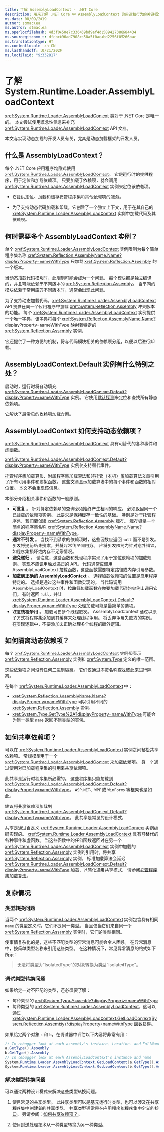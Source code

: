 ```yaml
---
title: 了解 AssemblyLoadContext - .NET Core
description: 用来了解 .NET Core 中 AssemblyLoadContext 的用途和行为的关键概念。
ms.date: 08/09/2019
author: sdmaclea
ms.author: stmaclea
ms.openlocfilehash: 4d3f0e50e7c336469bd9af4d1589427388684434
ms.sourcegitcommit: dfcbc096ad7908cd58a5f0aeabd2256f05266bac
ms.translationtype: HT
ms.contentlocale: zh-CN
ms.lasthandoff: 10/21/2020
ms.locfileid: "92332817"
---
```

# <a name="understanding-systemruntimeloaderassemblyloadcontext"></a>了解 System.Runtime.Loader.AssemblyLoadContext

<xref:System.Runtime.Loader.AssemblyLoadContext> 类对于 .NET Core 是唯一的。 本文尝试使用概念性信息来补充 <xref:System.Runtime.Loader.AssemblyLoadContext> API 文档。

本文与实现动态加载的开发人员有关，尤其是动态加载框架的开发人员。

## <a name="what-is-the-assemblyloadcontext"></a>什么是 AssemblyLoadContext？

每个 .NET Core 应用程序均隐式使用 <xref:System.Runtime.Loader.AssemblyLoadContext>。
它是运行时的提供程序，用于定位和加载依赖项。 只要加载了依赖项，就会调用 <xref:System.Runtime.Loader.AssemblyLoadContext> 实例来定位该依赖项。

- 它提供定位、加载和缓存托管程序集和其他依赖项的服务。

- 为了支持动态代码加载和卸载，它创建了一个独立上下文，用于在其自己的 <xref:System.Runtime.Loader.AssemblyLoadContext> 实例中加载代码及其依赖项。

## <a name="when-do-you-need-multiple-assemblyloadcontext-instances"></a>何时需要多个 AssemblyLoadContext 实例？

单个 <xref:System.Runtime.Loader.AssemblyLoadContext> 实例限制为每个简单程序集名称 <xref:System.Reflection.AssemblyName.Name?displayProperty=nameWithType> 只加载 <xref:System.Reflection.Assembly> 的一个版本。

当动态加载代码模块时，此限制可能会成为一个问题。 每个模块都是独立编译的，并且可能依赖于不同版本的 <xref:System.Reflection.Assembly>。 当不同的模块依赖于常用库的不同版本时，通常会出现此问题。

为了支持动态加载代码，<xref:System.Runtime.Loader.AssemblyLoadContext> API 提供在同一个应用程序中加载 <xref:System.Reflection.Assembly> 冲突版本的功能。 每个 <xref:System.Runtime.Loader.AssemblyLoadContext> 实例提供一个唯一字典，该字典将每个 <xref:System.Reflection.AssemblyName.Name?displayProperty=nameWithType> 映射到特定的 <xref:System.Reflection.Assembly> 实例。

它还提供了一种方便的机制，将与代码模块相关的依赖项分组，以便以后进行卸载。

## <a name="what-is-special-about-the-assemblyloadcontextdefault-instance"></a>AssemblyLoadContext.Default 实例有什么特别之处？

启动时，运行时将自动填充 <xref:System.Runtime.Loader.AssemblyLoadContext.Default?displayProperty=nameWithType> 实例。  它使用[默认探测](default-probing.md)来定位和查找所有静态依赖项。

它解决了最常见的依赖项加载方案。

## <a name="how-does-assemblyloadcontext-support-dynamic-dependencies"></a>AssemblyLoadContext 如何支持动态依赖项？

<xref:System.Runtime.Loader.AssemblyLoadContext> 具有可替代的各种事件和虚函数。

<xref:System.Runtime.Loader.AssemblyLoadContext.Default?displayProperty=nameWithType> 实例仅支持替代事件。

[托管程序集加载算法](loading-managed.md)、[附属程序集加载算法](loading-resources.md)和[非托管（本机）库加载算法](loading-unmanaged.md)文章引用了所有可用事件和虚拟函数。  这些文章显示加载算法中的每个事件和函数的相对位置。 本文不会重现该信息。

本部分介绍相关事件和函数的一般原则。

- **可重复** 。 针对特定依赖项的查询必须始终产生相同的响应。 必须返回同一个已加载的依赖项实例。 此要求是保持缓存一致性的基础。 特别是对于托管程序集，我们要创建 <xref:System.Reflection.Assembly> 缓存。 缓存键是一个简单的程序集名称 <xref:System.Reflection.AssemblyName.Name?displayProperty=nameWithType>。
- **通常不引发** 。  当找不到请求的依赖项时，这些函数应返回 `null` 而不是引发。 引发将提前结束搜索，并将异常传至调用方。 应将引发限制为针对意外错误，如程序集损坏或内存不足等情况。
- **避免递归** 。 请注意，这些函数和处理程序实现了用于定位依赖项的加载规则。 实现不应调用触发递归的 API。 代码通常应调用 AssemblyLoadContext  加载函数，这些函数需要特定路径或内存引用参数。
- **加载到正确的 AssemblyLoadContext** 。 选择加载依赖项的位置是应用程序特定的。  选择是通过这些事件和函数实现的。 当代码调用 AssemblyLoadContext  时，按路径加载函数在你要加载代码的实例上调用它们。 有时返回 `null`，并让 <xref:System.Runtime.Loader.AssemblyLoadContext.Default?displayProperty=nameWithType> 处理加载可能是最简单的选项。
- **注意线程争用** 。 加载可由多个线程触发。 AssemblyLoadContext 通过以原子方式将程序集添加到其缓存来处理线程争用。 将丢弃争用失败方的实例。 在实现逻辑中，不要添加未正确处理多个线程的额外逻辑。

## <a name="how-are-dynamic-dependencies-isolated"></a>如何隔离动态依赖项？

每个 <xref:System.Runtime.Loader.AssemblyLoadContext> 实例都表示 <xref:System.Reflection.Assembly> 实例和 <xref:System.Type> 定义的唯一范围。

这些依赖项之间没有任何二进制隔离。 它们仅通过不按名称查找彼此来进行隔离。

在每个 <xref:System.Runtime.Loader.AssemblyLoadContext> 中：

- <xref:System.Reflection.AssemblyName.Name?displayProperty=nameWithType> 可以引用不同的 <xref:System.Reflection.Assembly> 实例。
- <xref:System.Type.GetType%2A?displayProperty=nameWithType> 可能会为同一类型 `name` 返回不同类型的实例。

## <a name="how-are-dependencies-shared"></a>如何共享依赖项？

可以在 <xref:System.Runtime.Loader.AssemblyLoadContext> 实例之间轻松共享依赖项。 常规模型用于一个 <xref:System.Runtime.Loader.AssemblyLoadContext> 来加载依赖项。  另一个通过使用对已加载程序集的引用来共享依赖项。

此共享是运行时程序集所必需的。 这些程序集只能加载到 <xref:System.Runtime.Loader.AssemblyLoadContext.Default?displayProperty=nameWithType>。 `ASP.NET`、`WPF` 或 `WinForms` 等框架也是如此。

建议将共享依赖项加载到 <xref:System.Runtime.Loader.AssemblyLoadContext.Default?displayProperty=nameWithType>。 此共享是常见的设计模式。

共享是通过自定义 <xref:System.Runtime.Loader.AssemblyLoadContext> 实例编码实现的。 <xref:System.Runtime.Loader.AssemblyLoadContext> 具有可替代的各种事件和虚函数。 当这些函数中的任何函数返回对在另一个 <xref:System.Runtime.Loader.AssemblyLoadContext> 实例中加载的 <xref:System.Reflection.Assembly> 实例的引用时，将共享 <xref:System.Reflection.Assembly> 实例。 标准加载算法会延迟 <xref:System.Runtime.Loader.AssemblyLoadContext.Default?displayProperty=nameWithType> 加载，以简化通用共享模式。  请参阅[托管程序集加载算法](loading-managed.md)。

## <a name="complications"></a>复杂情况

### <a name="type-conversion-issues"></a>类型转换问题

当两个 <xref:System.Runtime.Loader.AssemblyLoadContext> 实例包含具有相同 `name` 的类型定义时，它们不是同一类型。 当且仅当它们来自同一个 <xref:System.Reflection.Assembly> 实例时，它们的类型相同。

使事情复杂化的是，这些不匹配类型的异常消息可能会令人困惑。 在异常消息中，按简单类型名称来引用这些类型。 在这种情况下，常见异常消息的格式如下所示：

> 无法将类型为“IsolatedType”的对象转换为类型“IsolatedType”。

### <a name="debugging-type-conversion-issues"></a>调试类型转换问题

如果给定一对不匹配的类型，还必须要了解：

- 每种类型的 <xref:System.Type.Assembly?displayProperty=nameWithType>
- 每种类型的 <xref:System.Runtime.Loader.AssemblyLoadContext>，这可以通过 <xref:System.Runtime.Loader.AssemblyLoadContext.GetLoadContext(System.Reflection.Assembly)?displayProperty=nameWithType> 函数获得。

如果给定两个对象 `a` 和 `b`，在调试器中评估以下内容将非常有用：

```csharp
// In debugger look at each assembly's instance, Location, and FullName
a.GetType().Assembly
b.GetType().Assembly
// In debugger look at each AssemblyLoadContext's instance and name
System.Runtime.Loader.AssemblyLoadContext.GetLoadContext(a.GetType().Assembly)
System.Runtime.Loader.AssemblyLoadContext.GetLoadContext(b.GetType().Assembly)
```

### <a name="resolving-type-conversion-issues"></a>解决类型转换问题

可以通过两种设计模式来解决这些类型转换问题。

1. 使用常见的共享类型。 此共享类型可以是基元运行时类型，也可以涉及在共享程序集中创建新的共享类型。  共享类型通常是在应用程序的程序集中定义的[接口](../../csharp/language-reference/keywords/interface.md)。 另请参阅：[如何共享依赖项？](#how-are-dependencies-shared)。

2. 使用封送处理技术从一种类型转换为另一种类型。
